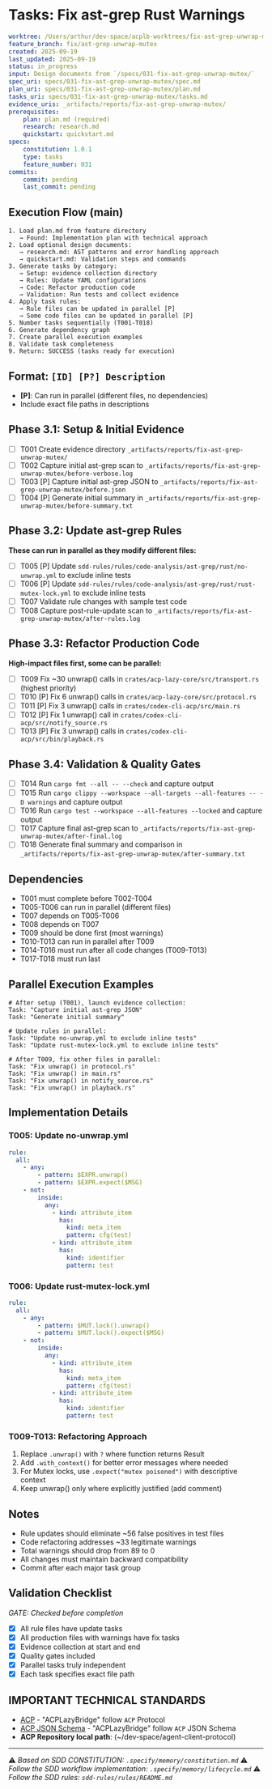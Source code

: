 # Tasks: Fix ast-grep Rust Warnings

```yaml
worktree: /Users/arthur/dev-space/acplb-worktrees/fix-ast-grep-unwrap-mutex
feature_branch: fix/ast-grep-unwrap-mutex
created: 2025-09-19
last_updated: 2025-09-19
status: in_progress
input: Design documents from `/specs/031-fix-ast-grep-unwrap-mutex/`
spec_uri: specs/031-fix-ast-grep-unwrap-mutex/spec.md
plan_uri: specs/031-fix-ast-grep-unwrap-mutex/plan.md
tasks_uri: specs/031-fix-ast-grep-unwrap-mutex/tasks.md
evidence_uris: _artifacts/reports/fix-ast-grep-unwrap-mutex/
prerequisites:
    plan: plan.md (required)
    research: research.md
    quickstart: quickstart.md
specs:
    constitution: 1.0.1
    type: tasks
    feature_number: 031
commits:
    commit: pending
    last_commit: pending
```

## Execution Flow (main)

```text
1. Load plan.md from feature directory
   → Found: Implementation plan with technical approach
2. Load optional design documents:
   → research.md: AST patterns and error handling approach
   → quickstart.md: Validation steps and commands
3. Generate tasks by category:
   → Setup: evidence collection directory
   → Rules: Update YAML configurations
   → Code: Refactor production code
   → Validation: Run tests and collect evidence
4. Apply task rules:
   → Rule files can be updated in parallel [P]
   → Some code files can be updated in parallel [P]
5. Number tasks sequentially (T001-T018)
6. Generate dependency graph
7. Create parallel execution examples
8. Validate task completeness
9. Return: SUCCESS (tasks ready for execution)
```

## Format: `[ID] [P?] Description`

- **[P]**: Can run in parallel (different files, no dependencies)
- Include exact file paths in descriptions

## Phase 3.1: Setup & Initial Evidence

- [ ] T001 Create evidence directory `_artifacts/reports/fix-ast-grep-unwrap-mutex/`
- [ ] T002 Capture initial ast-grep scan to `_artifacts/reports/fix-ast-grep-unwrap-mutex/before-verbose.log`
- [ ] T003 [P] Capture initial ast-grep JSON to `_artifacts/reports/fix-ast-grep-unwrap-mutex/before.json`
- [ ] T004 [P] Generate initial summary in `_artifacts/reports/fix-ast-grep-unwrap-mutex/before-summary.txt`

## Phase 3.2: Update ast-grep Rules

**These can run in parallel as they modify different files:**

- [ ] T005 [P] Update `sdd-rules/rules/code-analysis/ast-grep/rust/no-unwrap.yml` to exclude inline tests
- [ ] T006 [P] Update `sdd-rules/rules/code-analysis/ast-grep/rust/rust-mutex-lock.yml` to exclude inline tests
- [ ] T007 Validate rule changes with sample test code
- [ ] T008 Capture post-rule-update scan to `_artifacts/reports/fix-ast-grep-unwrap-mutex/after-rules.log`

## Phase 3.3: Refactor Production Code

**High-impact files first, some can be parallel:**

- [ ] T009 Fix ~30 unwrap() calls in `crates/acp-lazy-core/src/transport.rs` (highest priority)
- [ ] T010 [P] Fix 6 unwrap() calls in `crates/acp-lazy-core/src/protocol.rs`
- [ ] T011 [P] Fix 3 unwrap() calls in `crates/codex-cli-acp/src/main.rs`
- [ ] T012 [P] Fix 1 unwrap() call in `crates/codex-cli-acp/src/notify_source.rs`
- [ ] T013 [P] Fix 3 unwrap() calls in `crates/codex-cli-acp/src/bin/playback.rs`

## Phase 3.4: Validation & Quality Gates

- [ ] T014 Run `cargo fmt --all -- --check` and capture output
- [ ] T015 Run `cargo clippy --workspace --all-targets --all-features -- -D warnings` and capture output
- [ ] T016 Run `cargo test --workspace --all-features --locked` and capture output
- [ ] T017 Capture final ast-grep scan to `_artifacts/reports/fix-ast-grep-unwrap-mutex/after-final.log`
- [ ] T018 Generate final summary and comparison in `_artifacts/reports/fix-ast-grep-unwrap-mutex/after-summary.txt`

## Dependencies

- T001 must complete before T002-T004
- T005-T006 can run in parallel (different files)
- T007 depends on T005-T006
- T008 depends on T007
- T009 should be done first (most warnings)
- T010-T013 can run in parallel after T009
- T014-T016 must run after all code changes (T009-T013)
- T017-T018 must run last

## Parallel Execution Examples

```text
# After setup (T001), launch evidence collection:
Task: "Capture initial ast-grep JSON"
Task: "Generate initial summary"

# Update rules in parallel:
Task: "Update no-unwrap.yml to exclude inline tests"
Task: "Update rust-mutex-lock.yml to exclude inline tests"

# After T009, fix other files in parallel:
Task: "Fix unwrap() in protocol.rs"
Task: "Fix unwrap() in main.rs"
Task: "Fix unwrap() in notify_source.rs"
Task: "Fix unwrap() in playback.rs"
```

## Implementation Details

### T005: Update no-unwrap.yml

```yaml
rule:
  all:
    - any:
        - pattern: $EXPR.unwrap()
        - pattern: $EXPR.expect($MSG)
    - not:
        inside:
          any:
            - kind: attribute_item
              has:
                kind: meta_item
                pattern: cfg(test)
            - kind: attribute_item
              has:
                kind: identifier
                pattern: test
```

### T006: Update rust-mutex-lock.yml

```yaml
rule:
  all:
    - any:
        - pattern: $MUT.lock().unwrap()
        - pattern: $MUT.lock().expect($MSG)
    - not:
        inside:
          any:
            - kind: attribute_item
              has:
                kind: meta_item
                pattern: cfg(test)
            - kind: attribute_item
              has:
                kind: identifier
                pattern: test
```

### T009-T013: Refactoring Approach

1. Replace `.unwrap()` with `?` where function returns Result
2. Add `.with_context()` for better error messages where needed
3. For Mutex locks, use `.expect("mutex poisoned")` with descriptive context
4. Keep unwrap() only where explicitly justified (add comment)

## Notes

- Rule updates should eliminate ~56 false positives in test files
- Code refactoring addresses ~33 legitimate warnings
- Total warnings should drop from 89 to 0
- All changes must maintain backward compatibility
- Commit after each major task group

## Validation Checklist

_GATE: Checked before completion_

- [x] All rule files have update tasks
- [x] All production files with warnings have fix tasks
- [x] Evidence collection at start and end
- [x] Quality gates included
- [x] Parallel tasks truly independent
- [x] Each task specifies exact file path

## IMPORTANT TECHNICAL STANDARDS

- [ACP](https://github.com/zed-industries/agent-client-protocol) - "ACPLazyBridge" follow `ACP` Protocol
- [ACP JSON Schema](https://github.com/zed-industries/agent-client-protocol/blob/main/schema/schema.json) - "ACPLazyBridge" follow `ACP` JSON Schema
- **ACP Repository local path**: (~/dev-space/agent-client-protocol)

---

⚠️ _Based on SDD CONSTITUTION: `.specify/memory/constitution.md`_
⚠️ _Follow the SDD workflow implementation: `.specify/memory/lifecycle.md`_
⚠️ _Follow the SDD rules: `sdd-rules/rules/README.md`_
